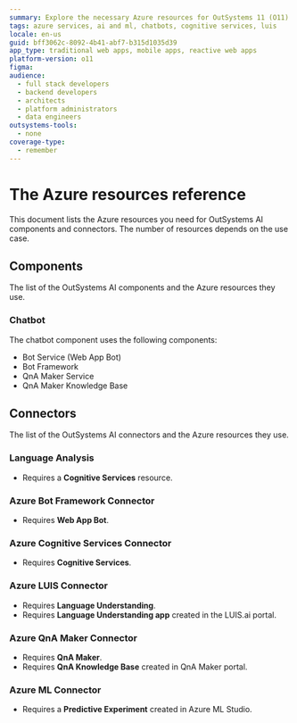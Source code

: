 ```yaml
---
summary: Explore the necessary Azure resources for OutSystems 11 (O11) AI components and connectors detailed in this reference guide.
tags: azure services, ai and ml, chatbots, cognitive services, luis
locale: en-us
guid: bff3062c-8092-4b41-abf7-b315d1035d39
app_type: traditional web apps, mobile apps, reactive web apps
platform-version: o11
figma:
audience:
  - full stack developers
  - backend developers
  - architects
  - platform administrators
  - data engineers
outsystems-tools:
  - none
coverage-type:
  - remember
---
```


# The Azure resources reference

This document lists the Azure resources you need for OutSystems AI components and connectors. The number of resources depends on the use case.

## Components

The list of the OutSystems AI components and the Azure resources they use.

### Chatbot

The chatbot component uses the following components:

* Bot Service (Web App Bot)
* Bot Framework
* QnA Maker Service
* QnA Maker Knowledge Base

## Connectors

The list of the OutSystems AI connectors and the Azure resources they use.

### Language Analysis

* Requires a **Cognitive Services** resource.

### Azure Bot Framework Connector

* Requires **Web App Bot**.

### Azure Cognitive Services Connector

* Requires **Cognitive Services**.

### Azure LUIS Connector

* Requires **Language Understanding**.
* Requires **Language Understanding app** created in the LUIS.ai portal.

### Azure QnA Maker Connector

* Requires **QnA Maker**.
* Requires **QnA Knowledge Base** created in QnA Maker portal.

### Azure ML Connector

* Requires a **Predictive Experiment** created in Azure ML Studio.
